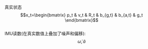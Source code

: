 真实状态  
$$x_t=\begin{bmatrix} p_t & v_t & R_t & b_{g,t} & b_{a,t} & g_t \end{bmatrix}$$  
IMU读数(在真实数值上叠加了噪声和偏移):  
$$\widetilde{\omega}, \widetilde{a}$$  

